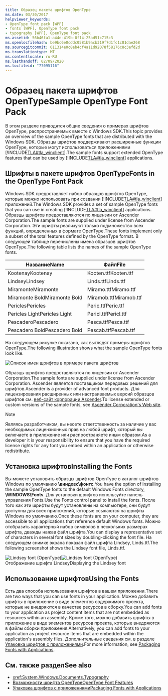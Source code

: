 ```yaml
---
title: Образец пакета шрифтов OpenType
ms.date: 03/30/2017
helpviewer_keywords:
- OpenType font pack [WPF]
- fonts [WPF], OpenType font pack
- typography [WPF], OpenType font pack
ms.assetid: 56b46fa1-a44e-419b-8f14-25ad51c715c3
ms.openlocfilehash: be9bc6e0cddc0581b9acb319f7d1fc1c81dae268
ms.sourcegitcommit: 011314e0c8eb4cf4a11d92078f58176c8c3efd2d
ms.translationtype: MT
ms.contentlocale: ru-RU
ms.lasthandoff: 02/09/2020
ms.locfileid: "77095116"
---
```

# <a name="sample-opentype-font-pack"></a><span data-ttu-id="00b61-102">Образец пакета шрифтов OpenType</span><span class="sxs-lookup"><span data-stu-id="00b61-102">Sample OpenType Font Pack</span></span>
<span data-ttu-id="00b61-103">В этом разделе приводятся общие сведения о примерах шрифтов OpenType, распространяемых вместе с Windows SDK.</span><span class="sxs-lookup"><span data-stu-id="00b61-103">This topic provides an overview of the sample OpenType fonts that are distributed with the Windows SDK.</span></span> <span data-ttu-id="00b61-104">Образцы шрифтов поддерживают расширенные функции OpenType, которые могут использоваться приложениями [!INCLUDE[TLA#tla_winclient](../../../../includes/tlasharptla-winclient-md.md)].</span><span class="sxs-lookup"><span data-stu-id="00b61-104">The sample fonts support extended OpenType features that can be used by [!INCLUDE[TLA#tla_winclient](../../../../includes/tlasharptla-winclient-md.md)] applications.</span></span>  

<a name="overview"></a>   
## <a name="fonts-in-the-opentype-font-pack"></a><span data-ttu-id="00b61-105">Шрифты в пакете шрифтов OpenType</span><span class="sxs-lookup"><span data-stu-id="00b61-105">Fonts in the OpenType Font Pack</span></span>  
 <span data-ttu-id="00b61-106">Windows SDK предоставляет набор образцов шрифтов OpenType, которые можно использовать при создании [!INCLUDE[TLA#tla_winclient](../../../../includes/tlasharptla-winclient-md.md)] приложений.</span><span class="sxs-lookup"><span data-stu-id="00b61-106">The Windows SDK provides a set of sample OpenType fonts that you can use in creating [!INCLUDE[TLA#tla_winclient](../../../../includes/tlasharptla-winclient-md.md)] applications.</span></span> <span data-ttu-id="00b61-107">Образцы шрифтов предоставляются по лицензии от Ascender Corporation.</span><span class="sxs-lookup"><span data-stu-id="00b61-107">The sample fonts are supplied under license from Ascender Corporation.</span></span> <span data-ttu-id="00b61-108">Эти шрифты реализуют только подмножество всех функций, определенных в формате OpenType.</span><span class="sxs-lookup"><span data-stu-id="00b61-108">These fonts implement only a subset of the total features defined by the OpenType format.</span></span> <span data-ttu-id="00b61-109">В следующей таблице перечислены имена образцов шрифтов OpenType.</span><span class="sxs-lookup"><span data-stu-id="00b61-109">The following table lists the names of the sample OpenType fonts.</span></span>  
  
|<span data-ttu-id="00b61-110">**Название**</span><span class="sxs-lookup"><span data-stu-id="00b61-110">**Name**</span></span>|<span data-ttu-id="00b61-111">**Файл**</span><span class="sxs-lookup"><span data-stu-id="00b61-111">**File**</span></span>|  
|--------------|--------------|  
|<span data-ttu-id="00b61-112">Kootenay</span><span class="sxs-lookup"><span data-stu-id="00b61-112">Kootenay</span></span>|<span data-ttu-id="00b61-113">Kooten.ttf</span><span class="sxs-lookup"><span data-stu-id="00b61-113">Kooten.ttf</span></span>|  
|<span data-ttu-id="00b61-114">Lindsey</span><span class="sxs-lookup"><span data-stu-id="00b61-114">Lindsey</span></span>|<span data-ttu-id="00b61-115">Linds.ttf</span><span class="sxs-lookup"><span data-stu-id="00b61-115">Linds.ttf</span></span>|  
|<span data-ttu-id="00b61-116">Miramonte</span><span class="sxs-lookup"><span data-stu-id="00b61-116">Miramonte</span></span>|<span data-ttu-id="00b61-117">Miramo.ttf</span><span class="sxs-lookup"><span data-stu-id="00b61-117">Miramo.ttf</span></span>|  
|<span data-ttu-id="00b61-118">Miramonte Bold</span><span class="sxs-lookup"><span data-stu-id="00b61-118">Miramonte Bold</span></span>|<span data-ttu-id="00b61-119">Miramob.ttf</span><span class="sxs-lookup"><span data-stu-id="00b61-119">Miramob.ttf</span></span>|  
|<span data-ttu-id="00b61-120">Pericles</span><span class="sxs-lookup"><span data-stu-id="00b61-120">Pericles</span></span>|<span data-ttu-id="00b61-121">Peric.ttf</span><span class="sxs-lookup"><span data-stu-id="00b61-121">Peric.ttf</span></span>|  
|<span data-ttu-id="00b61-122">Pericles Light</span><span class="sxs-lookup"><span data-stu-id="00b61-122">Pericles Light</span></span>|<span data-ttu-id="00b61-123">Pericl.ttf</span><span class="sxs-lookup"><span data-stu-id="00b61-123">Pericl.ttf</span></span>|  
|<span data-ttu-id="00b61-124">Pescadero</span><span class="sxs-lookup"><span data-stu-id="00b61-124">Pescadero</span></span>|<span data-ttu-id="00b61-125">Pesca.ttf</span><span class="sxs-lookup"><span data-stu-id="00b61-125">Pesca.ttf</span></span>|  
|<span data-ttu-id="00b61-126">Pescadero Bold</span><span class="sxs-lookup"><span data-stu-id="00b61-126">Pescadero Bold</span></span>|<span data-ttu-id="00b61-127">Pescab.ttf</span><span class="sxs-lookup"><span data-stu-id="00b61-127">Pescab.ttf</span></span>|  
  
 <span data-ttu-id="00b61-128">На следующем рисунке показано, как выглядят примеры шрифтов OpenType.</span><span class="sxs-lookup"><span data-stu-id="00b61-128">The following illustration shows what the sample OpenType fonts look like.</span></span>  
  
 ![Список имен шрифтов в примере пакета шрифтов](./media/sample-opentype-font-pack/font-names-sample-pack.gif)  
  
 <span data-ttu-id="00b61-130">Образцы шрифтов предоставляются по лицензии от Ascender Corporation.</span><span class="sxs-lookup"><span data-stu-id="00b61-130">The sample fonts are supplied under license from Ascender Corporation.</span></span> <span data-ttu-id="00b61-131">Ascender является поставщиком передовых решений для шрифтов.</span><span class="sxs-lookup"><span data-stu-id="00b61-131">Ascender is a provider of advanced font products.</span></span> <span data-ttu-id="00b61-132">Для лицензирования расширенных или настраиваемых версий образцов шрифтов см. [веб-сайт корпорации Ascender](https://www.monotype.com/).</span><span class="sxs-lookup"><span data-stu-id="00b61-132">To license extended or custom versions of the sample fonts, see [Ascender Corporation's Web site](https://www.monotype.com/).</span></span>  
  
> [!NOTE]
> <span data-ttu-id="00b61-133">Являясь разработчиком, вы несете ответственность за наличие у вас необходимых лицензионных прав на любой шрифт, который вы включаете в приложение или распространяете иным образом.</span><span class="sxs-lookup"><span data-stu-id="00b61-133">As a developer it is your responsibility to ensure that you have the required license rights for any font you embed within an application or otherwise redistribute.</span></span>  
  
<a name="installing_the_fonts"></a>   
## <a name="installing-the-fonts"></a><span data-ttu-id="00b61-134">Установка шрифтов</span><span class="sxs-lookup"><span data-stu-id="00b61-134">Installing the Fonts</span></span>  
 <span data-ttu-id="00b61-135">Вы можете установить образцы шрифтов OpenType в каталог шрифтов Windows по умолчанию **\виндовс\фонтс**.</span><span class="sxs-lookup"><span data-stu-id="00b61-135">You have the option of installing the sample OpenType fonts to the default Windows Fonts directory, **\WINDOWS\Fonts**.</span></span> <span data-ttu-id="00b61-136">Для установки шрифтов используйте панель управления Fonts.</span><span class="sxs-lookup"><span data-stu-id="00b61-136">Use the Fonts control panel to install the fonts.</span></span> <span data-ttu-id="00b61-137">После того как эти шрифты будут установлены на компьютере, они будут доступны для всех приложений, которые ссылаются на шрифты Windows по умолчанию.</span><span class="sxs-lookup"><span data-stu-id="00b61-137">Once these fonts are on your computer, they are accessible to all applications that reference default Windows fonts.</span></span> <span data-ttu-id="00b61-138">Можно отобразить характерный набор символов в нескольких размерах шрифта, дважды нажав файл шрифта.</span><span class="sxs-lookup"><span data-stu-id="00b61-138">You can display a representative set of characters in several font sizes by doubling-clicking the font file.</span></span> <span data-ttu-id="00b61-139">На следующем снимке экрана показан файл шрифта Lindsey, Linds.ttf.</span><span class="sxs-lookup"><span data-stu-id="00b61-139">The following screenshot shows the Lindsey font file, Linds.ttf.</span></span>  
  
 <span data-ttu-id="00b61-140">![Lindsey font &#40;OpenType&#41;](./media/typographyinwpf-04.png "TypographyInWPF_04")</span><span class="sxs-lookup"><span data-stu-id="00b61-140">![Lindsey font &#40;OpenType&#41;](./media/typographyinwpf-04.png "TypographyInWPF_04")</span></span>  
<span data-ttu-id="00b61-141">Отображение шрифта Lindsey</span><span class="sxs-lookup"><span data-stu-id="00b61-141">Displaying the Lindsey font</span></span>  
  
<a name="using_the_fonts"></a>   
## <a name="using-the-fonts"></a><span data-ttu-id="00b61-142">Использование шрифтов</span><span class="sxs-lookup"><span data-stu-id="00b61-142">Using the Fonts</span></span>  
 <span data-ttu-id="00b61-143">Есть два способа использования шрифтов в вашем приложении.</span><span class="sxs-lookup"><span data-stu-id="00b61-143">There are two ways that you can use fonts in your application.</span></span> <span data-ttu-id="00b61-144">Можно добавить шрифты в приложение в виде элементов содержимого проекта, которые не внедряются в качестве ресурсов в сборку.</span><span class="sxs-lookup"><span data-stu-id="00b61-144">You can add fonts to your application as project content items that are not embedded as resources within an assembly.</span></span> <span data-ttu-id="00b61-145">Кроме того, можно добавить шрифты в приложение в виде элементов ресурсов проекта, которые внедряются в файлы сборки приложения.</span><span class="sxs-lookup"><span data-stu-id="00b61-145">Alternatively, you can add fonts to your application as project resource items that are embedded within the application's assembly files.</span></span> <span data-ttu-id="00b61-146">Дополнительные сведения см. в разделе [Упаковка шрифтов с приложениями](packaging-fonts-with-applications.md).</span><span class="sxs-lookup"><span data-stu-id="00b61-146">For more information, see [Packaging Fonts with Applications](packaging-fonts-with-applications.md).</span></span>  
  
## <a name="see-also"></a><span data-ttu-id="00b61-147">См. также раздел</span><span class="sxs-lookup"><span data-stu-id="00b61-147">See also</span></span>

- <xref:System.Windows.Documents.Typography>
- [<span data-ttu-id="00b61-148">Возможности шрифта OpenType</span><span class="sxs-lookup"><span data-stu-id="00b61-148">OpenType Font Features</span></span>](opentype-font-features.md)
- [<span data-ttu-id="00b61-149">Упаковка шрифтов с приложениями</span><span class="sxs-lookup"><span data-stu-id="00b61-149">Packaging Fonts with Applications</span></span>](packaging-fonts-with-applications.md)
